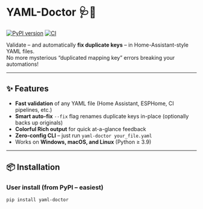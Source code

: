 # YAML-Doctor 🩺📄  
[![PyPI version](https://badge.fury.io/py/yaml-doctor.svg)](https://pypi.org/project/yaml-doctor/)
[![CI](https://github.com/thisguy022/yaml-doctor/actions/workflows/ci.yml/badge.svg)](https://github.com/thisguy022/yaml-doctor/actions/workflows/ci.yml)

Validate – and automatically **fix duplicate keys** – in Home-Assistant-style YAML files.  
No more mysterious “duplicated mapping key” errors breaking your automations!

---

## ✨ Features
- **Fast validation** of any YAML file (Home Assistant, ESPHome, CI pipelines, etc.)
- **Smart auto-fix** `--fix` flag renames duplicate keys in-place (optionally backs up originals)
- **Colorful Rich output** for quick at-a-glance feedback
- **Zero-config CLI** – just run `yaml-doctor your_file.yaml`
- Works on **Windows, macOS, and Linux** (Python ≥ 3.9)

---

## 📦 Installation

### User install (from PyPI – easiest)

```bash
pip install yaml-doctor
